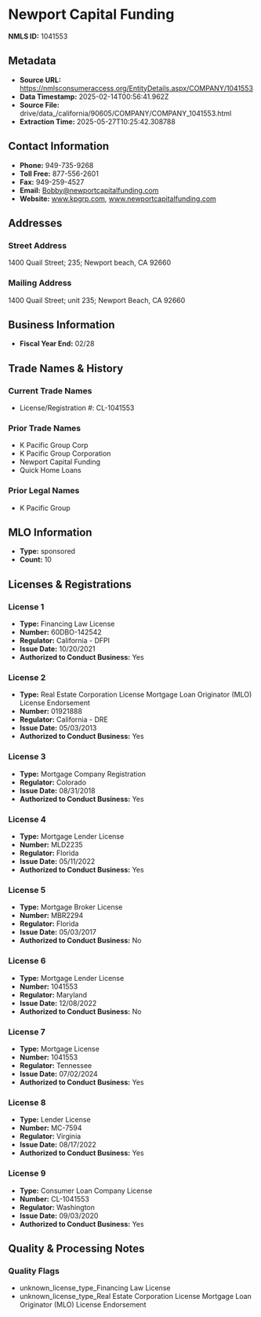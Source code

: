 # Newport Capital Funding

**NMLS ID:** 1041553

## Metadata
- **Source URL:** https://nmlsconsumeraccess.org/EntityDetails.aspx/COMPANY/1041553
- **Data Timestamp:** 2025-02-14T00:56:41.962Z
- **Source File:** drive/data_/california/90605/COMPANY/COMPANY_1041553.html
- **Extraction Time:** 2025-05-27T10:25:42.308788

## Contact Information
- **Phone:** 949-735-9268
- **Toll Free:** 877-556-2601
- **Fax:** 949-259-4527
- **Email:** Bobby@newportcapitalfunding.com
- **Website:** www.kpgrp.com, www.newportcapitalfunding.com

## Addresses
### Street Address
1400 Quail Street; 235; Newport beach, CA 92660

### Mailing Address
1400 Quail Street; unit 235; Newport Beach, CA 92660

## Business Information
- **Fiscal Year End:** 02/28

## Trade Names & History
### Current Trade Names
- License/Registration #: CL-1041553

### Prior Trade Names
- K Pacific Group Corp
- K Pacific Group Corporation
- Newport Capital Funding
- Quick Home Loans

### Prior Legal Names
- K Pacific Group

## MLO Information
- **Type:** sponsored
- **Count:** 10

## Licenses & Registrations

### License 1
- **Type:** Financing Law License
- **Number:** 60DBO-142542
- **Regulator:** California - DFPI
- **Issue Date:** 10/20/2021
- **Authorized to Conduct Business:** Yes

### License 2
- **Type:** Real Estate Corporation License Mortgage Loan Originator (MLO) License Endorsement
- **Number:** 01921888
- **Regulator:** California - DRE
- **Issue Date:** 05/03/2013
- **Authorized to Conduct Business:** Yes

### License 3
- **Type:** Mortgage Company Registration
- **Regulator:** Colorado
- **Issue Date:** 08/31/2018
- **Authorized to Conduct Business:** Yes

### License 4
- **Type:** Mortgage Lender License
- **Number:** MLD2235
- **Regulator:** Florida
- **Issue Date:** 05/11/2022
- **Authorized to Conduct Business:** Yes

### License 5
- **Type:** Mortgage Broker License
- **Number:** MBR2294
- **Regulator:** Florida
- **Issue Date:** 05/03/2017
- **Authorized to Conduct Business:** No

### License 6
- **Type:** Mortgage Lender License
- **Number:** 1041553
- **Regulator:** Maryland
- **Issue Date:** 12/08/2022
- **Authorized to Conduct Business:** No

### License 7
- **Type:** Mortgage License
- **Number:** 1041553
- **Regulator:** Tennessee
- **Issue Date:** 07/02/2024
- **Authorized to Conduct Business:** Yes

### License 8
- **Type:** Lender License
- **Number:** MC-7594
- **Regulator:** Virginia
- **Issue Date:** 08/17/2022
- **Authorized to Conduct Business:** Yes

### License 9
- **Type:** Consumer Loan Company License
- **Number:** CL-1041553
- **Regulator:** Washington
- **Issue Date:** 09/03/2020
- **Authorized to Conduct Business:** Yes

## Quality & Processing Notes
### Quality Flags
- unknown_license_type_Financing Law License
- unknown_license_type_Real Estate Corporation License Mortgage Loan Originator (MLO) License Endorsement

